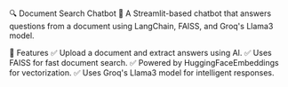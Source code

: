 🔍 Document Search Chatbot 🤖
A Streamlit-based chatbot that answers questions from a document using LangChain, FAISS, and Groq's Llama3 model.

🚀 Features
✅ Upload a document and extract answers using AI.
✅ Uses FAISS for fast document search.
✅ Powered by HuggingFaceEmbeddings for vectorization.
✅ Uses Groq's Llama3 model for intelligent responses.
